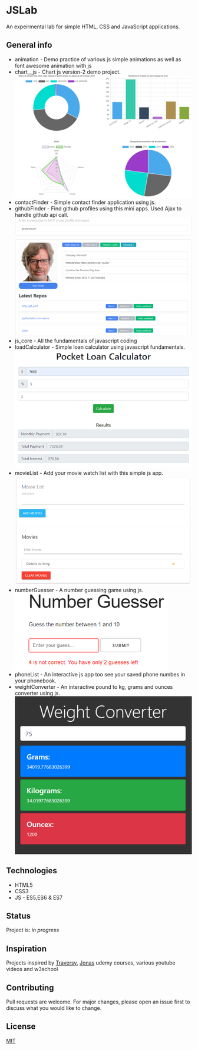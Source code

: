 # JSLab
An expeirmental lab for simple HTML, CSS and JavaScript applications. 

## General info
* animation - Demo practice of various js simple animations as well as font awesome animation with js
* chart__js - Chart js version-2 demo project.
![Example screenshot](./chart__js/chartjs.png)
* contactFinder - Simple contact finder application using js.
* githubFinder - Find github profiles using this mini apps. Used Ajax to handle github api call.
![Example screenshot](./githubfinder/gitfind.png)
* js_core - All the fundamentals of javascript coding
* loadCalculator - Simple loan calculator using javascript fundamentals. 
![Example screenshot](./loanCalculator/loanCalc.png)
* movieList - Add your movie watch list with this simple js app.
![Example screenshot](./movieList/movieList.png)
* numberGuesser - A number guessing game using js.<br>
![Example screenshot](./numberGuesser/guess.png)
* phoneList - An interactive js app too see your saved phone numbes in your phonebook. 
* weightConverter - An interactive pound to kg, grams and ounces converter using js. 
![Example screenshot](./weightConverter/weight.png)

## Technologies
* HTML5
* CSS3
* JS - ES5,ES6 & ES7

## Status
Project is: _in progress_

## Inspiration
Projects inspired by [Traversy](https://www.udemy.com/user/brad-traversy/), [Jonas](https://www.udemy.com/user/jonasschmedtmann/) udemy courses, various youtube videos and w3school

## Contributing
Pull requests are welcome. For major changes, please open an issue first to discuss what you would like to change.

## License
[MIT](https://choosealicense.com/licenses/mit/)
